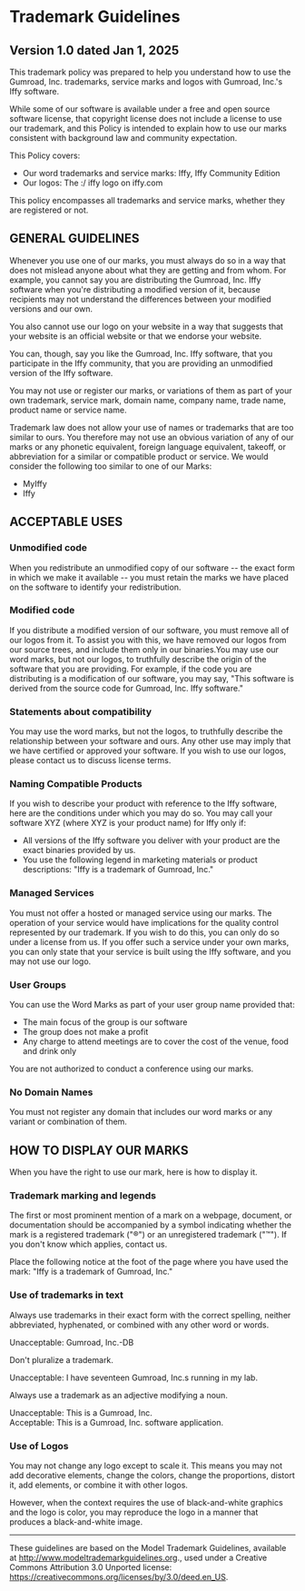 # Trademark Guidelines

## Version 1.0 dated Jan 1, 2025

This trademark policy was prepared to help you understand how to use the Gumroad, Inc. trademarks, service marks and logos with Gumroad, Inc.'s Iffy software.

While some of our software is available under a free and open source software license, that copyright license does not include a license to use our trademark, and this Policy is intended to explain how to use our marks consistent with background law and community expectation.

This Policy covers:

- Our word trademarks and service marks: Iffy, Iffy Community Edition
- Our logos: The :/ iffy logo on iffy.com

This policy encompasses all trademarks and service marks, whether they are registered or not.

## GENERAL GUIDELINES

Whenever you use one of our marks, you must always do so in a way that does not mislead anyone about what they are getting and from whom. For example, you cannot say you are distributing the Gumroad, Inc. Iffy software when you're distributing a modified version of it, because recipients may not understand the differences between your modified versions and our own.

You also cannot use our logo on your website in a way that suggests that your website is an official website or that we endorse your website.

You can, though, say you like the Gumroad, Inc. Iffy software, that you participate in the Iffy community, that you are providing an unmodified version of the Iffy software.

You may not use or register our marks, or variations of them as part of your own trademark, service mark, domain name, company name, trade name, product name or service name.

Trademark law does not allow your use of names or trademarks that are too similar to ours. You therefore may not use an obvious variation of any of our marks or any phonetic equivalent, foreign language equivalent, takeoff, or abbreviation for a similar or compatible product or service. We would consider the following too similar to one of our Marks:

- MyIffy
- Iffy

## ACCEPTABLE USES

### Unmodified code

When you redistribute an unmodified copy of our software -- the exact form in which we make it available -- you must retain the marks we have placed on the software to identify your redistribution.

### Modified code

If you distribute a modified version of our software, you must remove all of our logos from it. To assist you with this, we have removed our logos from our source trees, and include them only in our binaries.You may use our word marks, but not our logos, to truthfully describe the origin of the software that you are providing. For example, if the code you are distributing is a modification of our software, you may say, "This software is derived from the source code for Gumroad, Inc. Iffy software."

### Statements about compatibility

You may use the word marks, but not the logos, to truthfully describe the relationship between your software and ours. Any other use may imply that we have certified or approved your software. If you wish to use our logos, please contact us to discuss license terms.

### Naming Compatible Products

If you wish to describe your product with reference to the Iffy software, here are the conditions under which you may do so. You may call your software XYZ (where XYZ is your product name) for Iffy only if:

- All versions of the Iffy software you deliver with your product are the exact binaries provided by us.
- You use the following legend in marketing materials or product descriptions: "Iffy is a trademark of Gumroad, Inc."

### Managed Services

You must not offer a hosted or managed service using our marks. The operation of your service would have implications for the quality control represented by our trademark. If you wish to do this, you can only do so under a license from us. If you offer such a service under your own marks, you can only state that your service is built using the Iffy software, and you may not use our logo.

### User Groups

You can use the Word Marks as part of your user group name provided that:

- The main focus of the group is our software
- The group does not make a profit
- Any charge to attend meetings are to cover the cost of the venue, food and drink only

You are not authorized to conduct a conference using our marks.

### No Domain Names

You must not register any domain that includes our word marks or any variant or combination of them.

## HOW TO DISPLAY OUR MARKS

When you have the right to use our mark, here is how to display it.

### Trademark marking and legends

The first or most prominent mention of a mark on a webpage, document, or documentation should be accompanied by a symbol indicating whether the mark is a registered trademark ("®") or an unregistered trademark ("™"). If you don't know which applies, contact us.

Place the following notice at the foot of the page where you have used the mark: "Iffy is a trademark of Gumroad, Inc."

### Use of trademarks in text

Always use trademarks in their exact form with the correct spelling, neither abbreviated, hyphenated, or combined with any other word or words.

Unacceptable: Gumroad, Inc.-DB

Don't pluralize a trademark.

Unacceptable: I have seventeen Gumroad, Inc.s running in my lab.

Always use a trademark as an adjective modifying a noun.

Unacceptable: This is a Gumroad, Inc.  
Acceptable: This is a Gumroad, Inc. software application.

### Use of Logos

You may not change any logo except to scale it. This means you may not add decorative elements, change the colors, change the proportions, distort it, add elements, or combine it with other logos.

However, when the context requires the use of black-and-white graphics and the logo is color, you may reproduce the logo in a manner that produces a black-and-white image.

---

These guidelines are based on the Model Trademark Guidelines, available at http://www.modeltrademarkguidelines.org., used under a Creative Commons Attribution 3.0 Unported license: https://creativecommons.org/licenses/by/3.0/deed.en_US.
